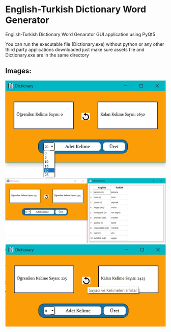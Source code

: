 # English-Turkish Dictionary Word Generator
 English-Turkish Dictionary Word Genarator GUI application using PyQt5

You can run the executable file (Dictionary.exe) without python or any other third party applications downloaded just make sure assets file and Dictionary.exe are in the same directory

## Images:
 ![banner resmi](https://github.com/YavuzSelimKiziltas/English-Turkish-Dictionary-Word-Generator-GUI/blob/main/Images/1.jpg)
 ![banner resmi](https://github.com/YavuzSelimKiziltas/English-Turkish-Dictionary-Word-Generator-GUI/blob/main/Images/2.jpg)
 ![banner resmi](https://github.com/YavuzSelimKiziltas/English-Turkish-Dictionary-Word-Generator-GUI/blob/main/Images/3.jpg)
